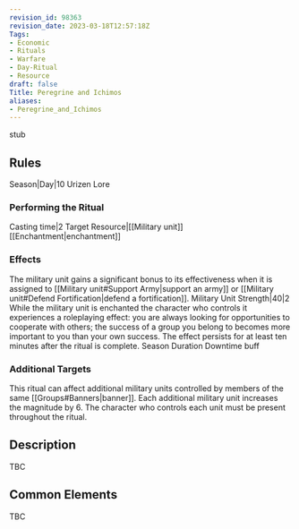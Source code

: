 ```yaml
---
revision_id: 98363
revision_date: 2023-03-18T12:57:18Z
Tags:
- Economic
- Rituals
- Warfare
- Day-Ritual
- Resource
draft: false
Title: Peregrine and Ichimos
aliases:
- Peregrine_and_Ichimos
---
```

stub
## Rules
Season|Day|10
Urizen Lore
### Performing the Ritual
Casting time|2 Target Resource|[[Military unit]]
[[Enchantment|enchantment]]
### Effects
The military unit gains a significant bonus to its effectiveness when it is assigned to [[Military unit#Support Army|support an army]] or [[Military unit#Defend Fortification|defend a fortification]]. Military Unit Strength|40|2
While the military unit is enchanted the character who controls it experiences a roleplaying effect: you are always looking for opportunities to cooperate with others; the success of a group you belong to becomes more important to you than your own success. The effect persists for at least ten minutes after the ritual is complete.
Season Duration
Downtime buff
### Additional Targets
This ritual can affect additional military units controlled by members of the same [[Groups#Banners|banner]]. Each additional military unit increases the magnitude by 6. The character who controls each unit must be present throughout the ritual.
## Description
TBC
## Common Elements
TBC